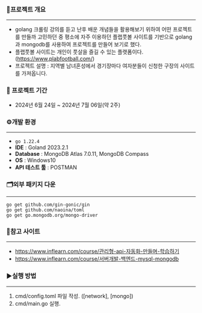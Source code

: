 ### 🔖프로젝트 개요
***
- golang 크롤링 강의를 듣고 난후 배운 개념들을 활용해보기 위하여 어떤 프로젝트를 만들까 고민하던 중 평소에 자주 이용하던 플랩풋볼 사이트를 기반으로 golang과 mongodb를 사용하여 프로젝트를 만들어 보기로 했다.
- 플랩풋볼 사이트는 개인이 풋살을 즐길 수 있는 플랫폼이다. (https://www.plabfootball.com/)
- 프로젝트 설명 : 지역별 남녀혼성에서 경기장마다 여자분들이 신청한 구장의 사이트를 가져옵니다.

### 🚩 프로젝트 기간
- 2024년 6월 24일 ~ 2024년 7월 06일(약 2주)

### ⚙개발 환경
***
- `go 1.22.4`
- **IDE** : Goland 2023.2.1
- **Database** : MongoDB Atlas 7.0.11, MongoDB Compass
- **OS** : Windows10
- **API 테스트 툴** : POSTMAN

### 🗂외부 패키지 다운
***

    go get github.com/gin-gonic/gin
    go get github.com/naoina/toml
    go get go.mongodb.org/mongo-driver

### 📃참고 사이트
***
- https://www.inflearn.com/course/관리형-api-자동화-만들며-학습하기
- https://www.inflearn.com/course/서버개발-백엔드-mysql-mongodb


### ▶실행 방법
***
1. cmd/config.toml 파일 작성. ([network], [mongo])
2. cmd/main.go 실행.